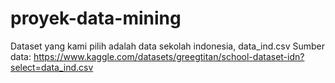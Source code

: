 # proyek-data-mining

Dataset yang kami pilih adalah data sekolah indonesia, data_ind.csv Sumber data:
https://www.kaggle.com/datasets/greegtitan/school-dataset-idn?select=data_ind.csv

